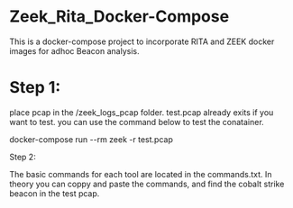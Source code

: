 # Zeek_Rita_Docker-Compose

This is a docker-compose project to incorporate RITA and ZEEK docker images for adhoc Beacon analysis.


# Step 1: 
place pcap in the /zeek_logs_pcap folder. test.pcap already exits if you want to test. you can use the command below to test the conatainer. 

docker-compose run --rm zeek -r test.pcap

Step 2: 





The basic commands for each tool are located in the commands.txt.
In theory you can coppy and paste the commands, and find the cobalt strike beacon in the test pcap.
